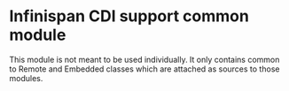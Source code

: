 Infinispan CDI support common module
====================================

This module is not meant to be used individually. It only contains common to Remote and Embedded classes which are attached as sources to those modules.
